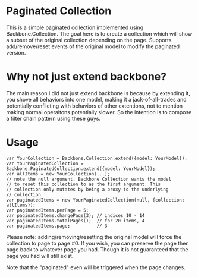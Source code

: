 # Paginated Collection

This is a simple paginated collection implemented using
Backbone.Collection. The goal here is to create a collection which will
show a subset of the original collection depending on the page.
Supports add/remove/reset events of the original model to modify the
paginated version.

# Why not just extend backbone?

The main reason I did not just extend backbone is because by extending
it, you shove all behaviors into one model, making it a
jack-of-all-trades and potentially conflicting with behaviors of other
extentions, not to mention making normal operaitons potentially slower.
So the intention is to compose a filter chain pattern using
these guys.

# Usage

    var YourCollection = Backbone.Collection.extend({model: YourModel});
    var YourPaginatedCollection = Backbone.PaginatedCollection.extend({model: YourModel});
    var allItems = new YourCollection(...);
    // note the null argument. Backbone Collection wants the model
    // to reset this collection to as the first argument. This
    // collection only mutates by being a proxy to the underlying
    // collection
    var paginatedItems = new YourPaginatedCollection(null, {collection: allItems});
    var paginatedItems.perPage = 5;
    var paginatedItems.changePage(3); // indices 10 - 14
    var paginatedItems.totalPages();  // for 20 items, 4
    var paginatedItems.page;          // 3

Please note: adding/removing/resetting the original model will force the
collection to page to page #0. If you wish, you can preserve the page
then page back to whatever page you had. Though it is not guaranteed
that the page you had will still exist.

Note that the "paginated" even will be triggered when the page changes.
